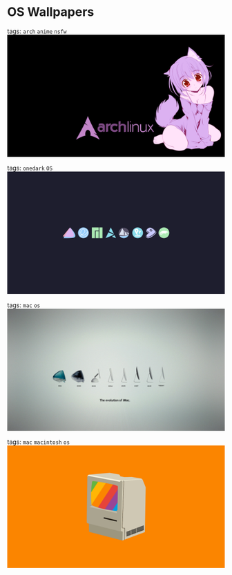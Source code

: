 # OS Wallpapers

tags: ```arch``` ```anime``` ```nsfw```
![Arch Linux with anime girl](./arch-linux-anime-girl.png)

tags: ```onedark``` ```OS```
![onedark](./onedark.png)

tags: ```mac``` ```os```
![Mac](./mac.jpg)

tags: ```mac``` ```macintosh``` ```os```
![Macintosh](./macintosh.jpg)
